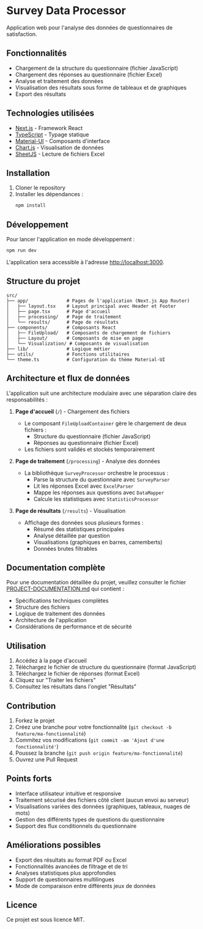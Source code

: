 # Survey Data Processor

Application web pour l'analyse des données de questionnaires de satisfaction.

## Fonctionnalités

- Chargement de la structure du questionnaire (fichier JavaScript)
- Chargement des réponses au questionnaire (fichier Excel)
- Analyse et traitement des données
- Visualisation des résultats sous forme de tableaux et de graphiques
- Export des résultats

## Technologies utilisées

- [Next.js](https://nextjs.org/) - Framework React
- [TypeScript](https://www.typescriptlang.org/) - Typage statique
- [Material-UI](https://mui.com/) - Composants d'interface
- [Chart.js](https://www.chartjs.org/) - Visualisation de données
- [SheetJS](https://sheetjs.com/) - Lecture de fichiers Excel

## Installation

1. Cloner le repository
2. Installer les dépendances :
   ```bash
   npm install
   ```

## Développement

Pour lancer l'application en mode développement :

```bash
npm run dev
```

L'application sera accessible à l'adresse [http://localhost:3000](http://localhost:3000).

## Structure du projet

```
src/
├── app/              # Pages de l'application (Next.js App Router)
│   ├── layout.tsx    # Layout principal avec Header et Footer
│   ├── page.tsx      # Page d'accueil
│   ├── processing/   # Page de traitement
│   └── results/      # Page de résultats
├── components/       # Composants React
│   ├── FileUpload/   # Composants de chargement de fichiers
│   ├── Layout/       # Composants de mise en page
│   └── Visualization/ # Composants de visualisation
├── lib/              # Logique métier
├── utils/            # Fonctions utilitaires
└── theme.ts          # Configuration du thème Material-UI
```

## Architecture et flux de données

L'application suit une architecture modulaire avec une séparation claire des responsabilités :

1. **Page d'accueil** (`/`) - Chargement des fichiers
   - Le composant `FileUploadContainer` gère le chargement de deux fichiers :
     - Structure du questionnaire (fichier JavaScript)
     - Réponses au questionnaire (fichier Excel)
   - Les fichiers sont validés et stockés temporairement

2. **Page de traitement** (`/processing`) - Analyse des données
   - La bibliothèque `SurveyProcessor` orchestre le processus :
     - Parse la structure du questionnaire avec `SurveyParser`
     - Lit les réponses Excel avec `ExcelParser`
     - Mappe les réponses aux questions avec `DataMapper`
     - Calcule les statistiques avec `StatisticsProcessor`

3. **Page de résultats** (`/results`) - Visualisation
   - Affichage des données sous plusieurs formes :
     - Résumé des statistiques principales
     - Analyse détaillée par question
     - Visualisations (graphiques en barres, camemberts)
     - Données brutes filtrables

## Documentation complète

Pour une documentation détaillée du projet, veuillez consulter le fichier [PROJECT-DOCUMENTATION.md](PROJECT-DOCUMENTATION.md) qui contient :
- Spécifications techniques complètes
- Structure des fichiers
- Logique de traitement des données
- Architecture de l'application
- Considérations de performance et de sécurité

## Utilisation

1. Accédez à la page d'accueil
2. Téléchargez le fichier de structure du questionnaire (format JavaScript)
3. Téléchargez le fichier de réponses (format Excel)
4. Cliquez sur "Traiter les fichiers"
5. Consultez les résultats dans l'onglet "Résultats"

## Contribution

1. Forkez le projet
2. Créez une branche pour votre fonctionnalité (`git checkout -b feature/ma-fonctionnalité`)
3. Commitez vos modifications (`git commit -am 'Ajout d'une fonctionnalité'`)
4. Poussez la branche (`git push origin feature/ma-fonctionnalité`)
5. Ouvrez une Pull Request

## Points forts

- Interface utilisateur intuitive et responsive
- Traitement sécurisé des fichiers côté client (aucun envoi au serveur)
- Visualisations variées des données (graphiques, tableaux, nuages de mots)
- Gestion des différents types de questions du questionnaire
- Support des flux conditionnels du questionnaire

## Améliorations possibles

- Export des résultats au format PDF ou Excel
- Fonctionnalités avancées de filtrage et de tri
- Analyses statistiques plus approfondies
- Support de questionnaires multilingues
- Mode de comparaison entre différents jeux de données

## Licence

Ce projet est sous licence MIT.